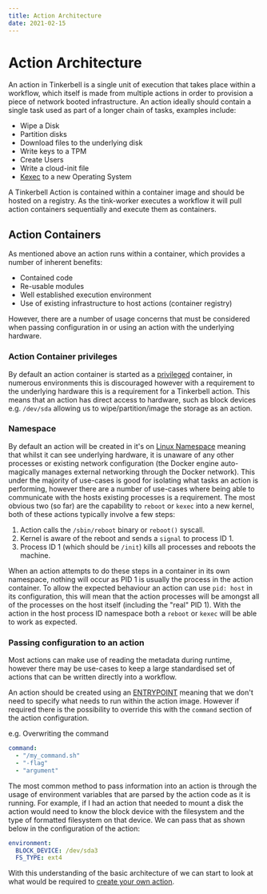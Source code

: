```yaml
---
title: Action Architecture
date: 2021-02-15
---
```


# Action Architecture

An action in Tinkerbell is a single unit of execution that takes place within a workflow, which itself is made from multiple actions in order to provision a piece of network booted infrastructure.
An action ideally should contain a single task used as part of a longer chain of tasks, examples include:

- Wipe a Disk
- Partition disks
- Download files to the underlying disk
- Write keys to a TPM
- Create Users
- Write a cloud-init file
- [Kexec] to a new Operating System

A Tinkerbell Action is contained within a container image and should be hosted on a registry.
As the tink-worker executes a workflow it will pull action containers sequentially and execute them as containers.

## Action Containers

As mentioned above an action runs within a container, which provides a number of inherent benefits:

- Contained code
- Re-usable modules
- Well established execution environment
- Use of existing infrastructure to host actions (container registry)

However, there are a number of usage concerns that must be considered when passing configuration in or using an action with the underlying hardware.

### Action Container privileges

By default an action container is started as a [privileged] container, in numerous environments this is discouraged however with a requirement to the underlying hardware this is a requirement for a Tinkerbell action.
This means that an action has direct access to hardware, such as block devices e.g. `/dev/sda` allowing us to wipe/partition/image the storage as an action.

### Namespace

By default an action will be created in it's on [Linux Namespace] meaning that whilst it can see underlying hardware, it is unaware of any other processes or existing network configuration (the Docker engine auto-magically manages external networking through the Docker network).
This under the majority of use-cases is good for isolating what tasks an action is performing, however there are a number of use-cases where being able to communicate with the hosts existing processes is a requirement.
The most obvious two (so far) are the capability to `reboot` or `kexec` into a new kernel, both of these actions typically involve a few steps:

1. Action calls the `/sbin/reboot` binary or `reboot()` syscall.
2. Kernel is aware of the reboot and sends a `signal` to process ID 1.
3. Process ID 1 (which should be `/init`) kills all processes and reboots the machine.

When an action attempts to do these steps in a container in its own namespace, nothing will occur as PID 1 is usually the process in the action container.
To allow the expected behaviour an action can use `pid: host` in its configuration, this will mean that the action processes will be amongst all of the processes on the host itself (including the "real" PID 1).
With the action in the host process ID namespace both a `reboot` or `kexec` will be able to work as expected.

### Passing configuration to an action

Most actions can make use of reading the metadata during runtime, however there may be use-cases to keep a large standardised set of actions that can be written directly into a workflow.

An action should be created using an [ENTRYPOINT] meaning that we don't need to specify what needs to run within the action image.
However if required there is the possibility to override this with the `command` section of the action configuration.

e.g. Overwriting the command

```yaml
command:
  - "/my_command.sh"
  - "-flag"
  - "argument"
```

The most common method to pass information into an action is through the usage of environment variables that are parsed by the action code as it is running.
For example, if I had an action that needed to mount a disk the action would need to know the block device with the filesystem and the type of formatted filesystem on that device.
We can pass that as shown below in the configuration of the action:

```yaml
environment:
  BLOCK_DEVICE: /dev/sda3
  FS_TYPE: ext4
```

With this understanding of the basic architecture of we can start to look at what would be required to [create your own action].

[create your own action]: /actions/creating-a-basic-action
[entrypoint]: https://docs.docker.com/engine/reference/builder/#entrypoint
[kexec]: https://wiki.archlinux.org/title/Kexec
[linux namespace]: https://en.wikipedia.org/wiki/Linux_namespaces
[privileged]: https://docs.docker.com/engine/reference/run/#runtime-privilege-and-linux-capabilities
